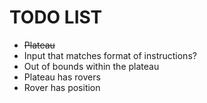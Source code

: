 # TODO LIST

- ~~Plateau~~
- Input that matches format of instructions?
- Out of bounds within the plateau
- Plateau has rovers
- Rover has position